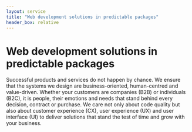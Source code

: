 ```yaml
---
layout: service
title: "Web development solutions in predictable packages"
header_box: relative
---
```

# Web development solutions in predictable packages
Successful products and services do not happen by chance. We ensure that the systems we design are business-oriented, human-centred and value-driven. Whether your customers are companies (B2B) or individuals (B2C), it is people, their emotions and needs that stand behind every decision, contract or purchase. We care not only about code quality but also about customer experience (CX), user experience (UX) and user interface (UI) to deliver solutions that stand the test of time and grow with your business.